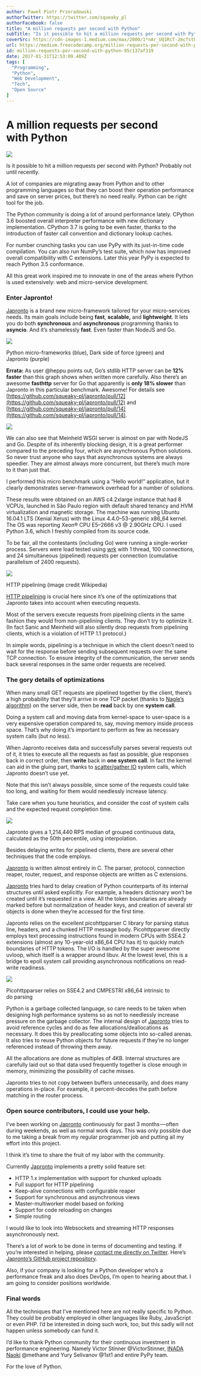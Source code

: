 ```yaml
---
author: Paweł Piotr Przeradowski
authorTwitter: https://twitter.com/squeaky_pl
authorFacebook: false
title: "A million requests per second with Python"
subTitle: "Is it possible to hit a million requests per second with Python? Probably not until recently...."
coverSrc: https://cdn-images-1.medium.com/max/2000/1*nAr_UQ1RcT-2mcfstPLocQ.jpeg
url: https://medium.freecodecamp.org/million-requests-per-second-with-python-95c137af319
id: million-requests-per-second-with-python-95c137af319
date: 2017-01-31T12:53:09.409Z
tags: [
  "Programming",
  "Python",
  "Web Development",
  "Tech",
  "Open Source"
]
---
```

# A million requests per second with Python







![](https://cdn-images-1.medium.com/max/2000/1*nAr_UQ1RcT-2mcfstPLocQ.jpeg)







Is it possible to hit a million requests per second with Python? Probably not until recently.

A lot of companies are migrating away from Python and to other programming languages so that they can boost their operation performance and save on server prices, but there’s no need really. Python can be right tool for the job.

The Python community is doing a lot of around performance lately. CPython 3.6 boosted overall interpreter performance with new dictionary implementation. CPython 3.7 is going to be even faster, thanks to the introduction of faster call convention and dictionary lookup caches.

For number crunching tasks you can use PyPy with its just-in-time code compilation. You can also run NumPy’s test suite, which now has improved overall compatibility with C extensions. Later this year PyPy is expected to reach Python 3.5 conformance.

All this great work inspired me to innovate in one of the areas where Python is used extensively: web and micro-service development.

### Enter Japronto!

[Japronto](https://github.com/squeaky-pl/japronto) is a brand new micro-framework tailored for your micro-services needs. Its main goals include being **fast**, **scalable,** and **lightweight**. It lets you do both **synchronous** and **asynchronous** programming thanks to **asyncio**. And it’s shamelessly **fast**. Even faster than NodeJS and Go.



![](https://cdn-images-1.medium.com/max/1600/1*FThTeS_kxx3j7AkTgmMKNw.png)

Python micro-frameworks (blue), Dark side of force (green) and Japronto (purple)



**Errata:** As user @heppu points out, Go’s stdlib HTTP server can be **12% faster** than this graph shows when written more carefully. Also there’s an awesome **fasthttp** server for Go that apparently is **only 18% slower** than Japronto in this particular benchmark. Awesome! For details see [https://github.com/squeaky-pl/japronto/pull/12](https://github.com/squeaky-pl/japronto/pull/12) and [https://github.com/squeaky-pl/japronto/pull/14](https://github.com/squeaky-pl/japronto/pull/14).



![](https://cdn-images-1.medium.com/max/1600/1*z0kap1TTsGimPXTafpW0gw.png)



We can also see that Meinheld WSGI server is almost on par with NodeJS and Go. Despite of its inherently blocking design, it is a great performer compared to the preceding four, which are asynchronous Python solutions. So never trust anyone who says that asynchronous systems are always speedier. They are almost always more concurrent, but there’s much more to it than just that.

I performed this micro benchmark using a “Hello world!” application, but it clearly demonstrates server-framework overhead for a number of solutions.

These results were obtained on an AWS c4.2xlarge instance that had 8 VCPUs, launched in São Paulo region with default shared tenancy and HVM virtualization and magnetic storage. The machine was running Ubuntu 16.04.1 LTS (Xenial Xerus) with the Linux 4.4.0–53-generic x86_64 kernel. The OS was reporting Xeon® CPU E5–2666 v3 @ 2.90GHz CPU. I used Python 3.6, which I freshly compiled from its source code.

To be fair, all the contestants (including Go) were running a single-worker process. Servers were load tested using [wrk](https://github.com/wg/wrk) with 1 thread, 100 connections, and 24 simultaneous (pipelined) requests per connection (cumulative parallelism of 2400 requests).



![](https://cdn-images-1.medium.com/max/1600/1*dy-91Ek-ecUy2kvYUe0Thg.png)

HTTP pipelining (image credit Wikipedia)



[HTTP pipelining](https://en.wikipedia.org/wiki/HTTP_pipelining) is crucial here since it’s one of the optimizations that Japronto takes into account when executing requests.

Most of the servers execute requests from pipelining clients in the same fashion they would from non-pipelining clients. They don’t try to optimize it. (In fact Sanic and Meinheld will also silently drop requests from pipelining clients, which is a violation of HTTP 1.1 protocol.)

In simple words, pipelining is a technique in which the client doesn’t need to wait for the response before sending subsequent requests over the same TCP connection. To ensure integrity of the communication, the server sends back several responses in the same order requests are received.

### The gory details of optimizations

When many small GET requests are pipelined together by the client, there’s a high probability that they’ll arrive in one TCP packet (thanks to [Nagle’s algorithm](https://en.wikipedia.org/wiki/Nagle%27s_algorithm)) on the server side, then be **read** back by one **system call**.

Doing a system call and moving data from kernel-space to user-space is a very expensive operation compared to, say, moving memory inside process space. That’s why doing it’s important to perform as few as necessary system calls (but no less).

When Japronto receives data and successfully parses several requests out of it, it tries to execute all the requests as fast as possible, glue responses back in correct order, then **write** back in **one system call**. In fact the kernel can aid in the gluing part, thanks to [scatter/gather IO](https://en.wikipedia.org/wiki/Vectored_I/O) system calls, which Japronto doesn’t use yet.

Note that this isn’t always possible, since some of the requests could take too long, and waiting for them would needlessly increase latency.

Take care when you tune heuristics, and consider the cost of system calls and the expected request completion time.



![](https://cdn-images-1.medium.com/max/1600/1*Xy5aoOtYNpq4DzPJUU6ihA.png)

Japronto gives a 1,214,440 RPS median of grouped continuous data, calculated as the 50th percentile, using interpolation.



Besides delaying writes for pipelined clients, there are several other techniques that the code employs.

[Japronto](https://github.com/squeaky-pl/japronto) is written almost entirely in C. The parser, protocol, connection reaper, router, request, and response objects are written as C extensions.

[Japronto](https://github.com/squeaky-pl/japronto) tries hard to delay creation of Python counterparts of its internal structures until asked explicitly. For example, a headers dictionary won’t be created until it’s requested in a view. All the token boundaries are already marked before but normalization of header keys, and creation of several str objects is done when they’re accessed for the first time.

Japronto relies on the excellent picohttpparser C library for parsing status line, headers, and a chunked HTTP message body. Picohttpparser directly employs text processing instructions found in modern CPUs with SSE4.2 extensions (almost any 10-year-old x86_64 CPU has it) to quickly match boundaries of HTTP tokens. The I/O is handled by the super awesome uvloop, which itself is a wrapper around libuv. At the lowest level, this is a bridge to epoll system call providing asynchronous notifications on read-write readiness.



![](https://cdn-images-1.medium.com/max/1600/1*I_QzQDSDqTVf04SwsEe3IQ.png)

Picohttpparser relies on SSE4.2 and CMPESTRI x86_64 intrinsic to do parsing



Python is a garbage collected language, so care needs to be taken when designing high performance systems so as not to needlessly increase pressure on the garbage collector. The internal design of [Japronto](https://github.com/squeaky-pl/japronto) tries to avoid reference cycles and do as few allocations/deallocations as necessary. It does this by preallocating some objects into so-called arenas. It also tries to reuse Python objects for future requests if they’re no longer referenced instead of throwing them away.

All the allocations are done as multiples of 4KB. Internal structures are carefully laid out so that data used frequently together is close enough in memory, minimizing the possibility of cache misses.

Japronto tries to not copy between buffers unnecessarily, and does many operations in-place. For example, it percent-decodes the path before matching in the router process.

### Open source contributors, I could use your help.

I’ve been working on [Japronto](https://github.com/squeaky-pl/japronto) continuously for past 3 months — often during weekends, as well as normal work days. This was only possible due to me taking a break from my regular programmer job and putting all my effort into this project.

I think it’s time to share the fruit of my labor with the community.

Currently [Japronto](https://github.com/squeaky-pl/japronto) implements a pretty solid feature set:

*   HTTP 1.x implementation with support for chunked uploads
*   Full support for HTTP pipelining
*   Keep-alive connections with configurable reaper
*   Support for synchronous and asynchronous views
*   Master-multiworker model based on forking
*   Support for code reloading on changes
*   Simple routing

I would like to look into Websockets and streaming HTTP responses asynchronously next.

There’s a lot of work to be done in terms of documenting and testing. If you’re interested in helping, please [contact me directly on Twitter](http://twitter.com/squeaky_pl). Here’s [Japronto’s GitHub project repository](https://github.com/squeaky-pl/japronto).

Also, if your company is looking for a Python developer who’s a performance freak and also does DevOps, I’m open to hearing about that. I am going to consider positions worldwide.

### Final words

All the techniques that I’ve mentioned here are not really specific to Python. They could be probably employed in other languages like Ruby, JavaScript or even PHP. I’d be interested in doing such work, too, but this sadly will not happen unless somebody can fund it.

I’d like to thank Python community for their continuous investment in performance engineering. Namely Victor Stinner @VictorStinner, [INADA Naoki](https://twitter.com/methane?lang=en) @methane and Yury Selivanov @1st1 and entire PyPy team.

For the love of Python.








